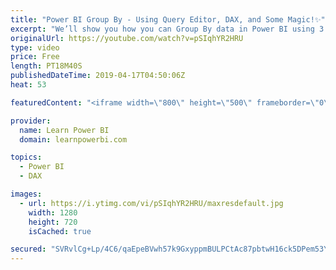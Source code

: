 ```yaml
---
title: "Power BI Group By - Using Query Editor, DAX, and Some Magic!✨"
excerpt: "We’ll show you how you can Group By data in Power BI using 3 easy ways. 👉 Download Power BI File in Video at https://web.learnpowerbi.com/download/ We’d cover the 3 different ways you can use Group By to summarize your data:  • Group By Using Query Editor • Group By Using DAX SUMMARIZECOLUMNS • Group"
originalUrl: https://youtube.com/watch?v=pSIqhYR2HRU
type: video
price: Free
length: PT18M40S
publishedDateTime: 2019-04-17T04:50:06Z
heat: 53

featuredContent: "<iframe width=\"800\" height=\"500\" frameborder=\"0\" src=\"https://www.youtube.com/embed/pSIqhYR2HRU\" allow=\"accelerometer; autoplay; encrypted-media; gyroscope; picture-in-picture\" allowfullscreen></iframe>"

provider:
  name: Learn Power BI
  domain: learnpowerbi.com

topics:
  - Power BI
  - DAX

images:
  - url: https://i.ytimg.com/vi/pSIqhYR2HRU/maxresdefault.jpg
    width: 1280
    height: 720
    isCached: true

secured: "SVRvlCg+Lp/4C6/qaEpeBVwh57k9GxyppmBULPCtAc87pbtwH16ck5DPem53YSY6DGEP+oIdvtI3iLRFkfc7PtWYwGMc/pNkkArNd0H2ROORj4QAfi/F8s7RV/Bo5co1c/MJbdnyARMF0o7LrPkIf9Gno/Rts4HydZe5fcFKousoMjQ9lTgZCPxZPH9JSQI0h4gMJEXGVC6JiwGt0GQhonURLlMGiJPPbc4pBjpv3Hf122XhCQCaW0r/Kge5vSr4vGL/4Q79brKAdpEBWhG8PlNR1op1a6v+KO3pjOtCV89NYJy7mfeTf4MjFEIO4myzB9ha+yfYYy92xG1RO4jCG9IYE0W6o0wQa105HdU5lVhT4OSc01G8ROjCNH4Ic0NJdkxgbcauIYVRqFMGOJazWYHjT1vxLvwYCwQolsnY8PuqiloLYRSLGc+yTMzOfK2L;FqtbJ2jLKL8WUbGNhA5QgA=="
---
```


